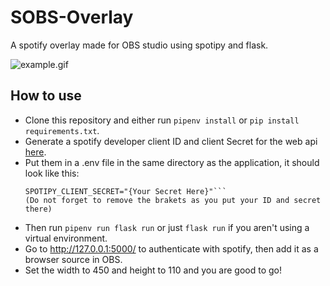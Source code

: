 # SOBS-Overlay
A spotify overlay made for OBS studio using spotipy and flask.

![example.gif](https://raw.githubusercontent.com/bananapizzuh/SOBS-Overlay/res/example.gif)

## How to use
- Clone this repository and either run `pipenv install` or `pip install requirements.txt`.
- Generate a spotify developer client ID and client Secret for the web api [here](https://developer.spotify.com/dashboard).
- Put them in a .env file in the same directory as the application, it should look like this:
    ```SPOTIPY_CLIENT_ID="{Your ID Here}"
    SPOTIPY_CLIENT_SECRET="{Your Secret Here}"```
    (Do not forget to remove the brakets as you put your ID and secret there)  
- Then run `pipenv run flask run` or just `flask run` if you aren't using a virtual environment.
- Go to http://127.0.0.1:5000/ to authenticate with spotify, then add it as a browser source in OBS.
- Set the width to 450 and height to 110 and you are good to go!